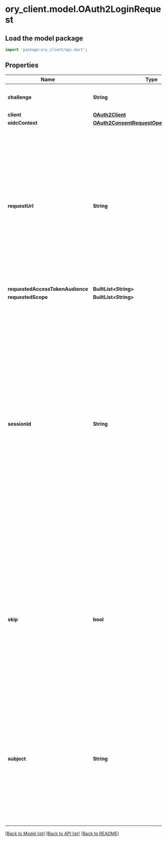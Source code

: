 # ory_client.model.OAuth2LoginRequest

## Load the model package
```dart
import 'package:ory_client/api.dart';
```

## Properties
Name | Type | Description | Notes
------------ | ------------- | ------------- | -------------
**challenge** | **String** | ID is the identifier of the login request. | 
**client** | [**OAuth2Client**](OAuth2Client.md) |  | 
**oidcContext** | [**OAuth2ConsentRequestOpenIDConnectContext**](OAuth2ConsentRequestOpenIDConnectContext.md) |  | [optional] 
**requestUrl** | **String** | RequestURL is the original OAuth 2.0 Authorization URL requested by the OAuth 2.0 client. It is the URL which initiates the OAuth 2.0 Authorization Code or OAuth 2.0 Implicit flow. This URL is typically not needed, but might come in handy if you want to deal with additional request parameters. | 
**requestedAccessTokenAudience** | **BuiltList&lt;String&gt;** |  | [optional] 
**requestedScope** | **BuiltList&lt;String&gt;** |  | [optional] 
**sessionId** | **String** | SessionID is the login session ID. If the user-agent reuses a login session (via cookie / remember flag) this ID will remain the same. If the user-agent did not have an existing authentication session (e.g. remember is false) this will be a new random value. This value is used as the \"sid\" parameter in the ID Token and in OIDC Front-/Back- channel logout. It's value can generally be used to associate consecutive login requests by a certain user. | [optional] 
**skip** | **bool** | Skip, if true, implies that the client has requested the same scopes from the same user previously. If true, you can skip asking the user to grant the requested scopes, and simply forward the user to the redirect URL.  This feature allows you to update / set session information. | 
**subject** | **String** | Subject is the user ID of the end-user that authenticated. Now, that end user needs to grant or deny the scope requested by the OAuth 2.0 client. If this value is set and `skip` is true, you MUST include this subject type when accepting the login request, or the request will fail. | 

[[Back to Model list]](../README.md#documentation-for-models) [[Back to API list]](../README.md#documentation-for-api-endpoints) [[Back to README]](../README.md)


